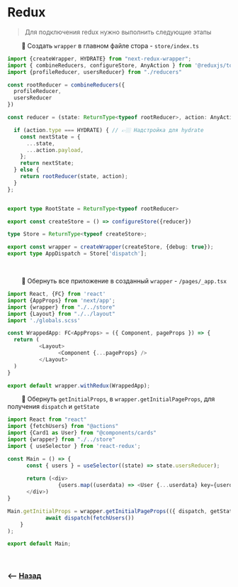 # Redux
> Для подключения redux нужно выполнить следующие этапы

&emsp;&emsp; 🔹 Создать `wrapper` в главном файле стора - `store/index.ts`      

```typescript jsx
import {createWrapper, HYDRATE} from "next-redux-wrapper";
import { combineReducers, configureStore, AnyAction } from '@reduxjs/toolkit'
import {profileReducer, usersReducer} from "./reducers"

const rootReducer = combineReducers({
  profileReducer,
  usersReducer
})

const reducer = (state: ReturnType<typeof rootReducer>, action: AnyAction) => {

  if (action.type === HYDRATE) { // 👉🏼 Надстройка для hydrate
    const nextState = {
      ...state,
      ...action.payload,
    };
    return nextState;
  } else {
    return rootReducer(state, action);
  }
};


export type RootState = ReturnType<typeof rootReducer>

export const createStore = () => configureStore({reducer})

type Store = ReturnType<typeof createStore>;

export const wrapper = createWrapper(createStore, {debug: true});
export type AppDispatch = Store['dispatch'];
```

<br>

&emsp;&emsp; 🔹 Обернуть все приложение в созданный `wrapper` - `/pages/_app.tsx`      

```typescript jsx
import React, {FC} from 'react'
import {AppProps} from 'next/app';
import {wrapper} from "./../store"
import {Layout} from "./../layout"
import './globals.scss'

const WrappedApp: FC<AppProps> = ({ Component, pageProps }) => {
  return (
          <Layout>
                <Component {...pageProps} />
          </Layout>
  )
}

export default wrapper.withRedux(WrappedApp);
```

&emsp;&emsp; 🔹 Обернуть `getInitialProps`, в `wrapper.getInitialPageProps`, для получения `dispatch` и `getState`       

```typescript jsx
import React from "react"
import {fetchUsers} from "@actions"
import {Card1 as User} from "@components/cards"
import {wrapper} from "./../store"
import { useSelector } from 'react-redux';

const Main = () => {
      const { users } = useSelector((state) => state.usersReducer);
    
      return (<div>
                {users.map((userdata) => <User {...userdata} key={userdata.id} />)}
      </div>)
}

Main.getInitialProps = wrapper.getInitialPageProps(({ dispatch, getState }) => async () => {
            await dispatch(fetchUsers())
    }
);

export default Main;
```

<br>

### ⟵ **<a href="../../readme.md">Назад</a>**